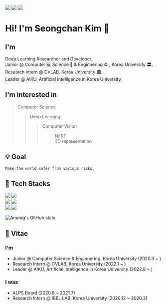 <img src="https://img.shields.io/badge/2020320120@korea.ac.kr-EA4335?style=for-the-badge&logo=gmail&logoColor=white"/> <img src="https://img.shields.io/badge/star._.overflow-E4405F?style=for-the-badge&logo=instagram&logoColor=white"/> <img src="https://img.shields.io/badge/deep overflow-181717?style=for-the-badge&logo=github&logoColor=white"/>

Hi! I'm Seongchan Kim 👋
========================

## I'm
Deep Learning Researcher and Developer.\
Junior @ Computer 💻 Science 🔬 & Enginnering ⚙️ , Korea University 🏛️.\
Research Intern @ CVLAB, Korea University 🏛️.\
Leader @ AIKU, Artificial Intelligence in Korea University.

## I'm interested in
> Computer Science
>> Deep Learning
>>> Computer Vision
>>>> NeRF  
>>>> 3D representation

## 💡 Goal
`
Make the world safer from various risks.
`

## 💪 Tech Stacks
<img src="https://img.shields.io/badge/python-3776AB?style=for-the-badge&logo=python&logoColor=white"/> <img src="https://img.shields.io/badge/C++-00599C?style=for-the-badge&logo=cplusplus&logoColor=white"/>
<br><img src="https://img.shields.io/badge/pytorch-EE4C2C?style=for-the-badge&logo=pytorch&logoColor=white"/> <img src="https://img.shields.io/badge/pytorch lightning-792EE5?style=for-the-badge&logo=pytorch lightning&logoColor=white"/>
<br><img src="https://img.shields.io/badge/Git-F05032?style=for-the-badge&logo=git&logoColor=white"/> <img src="https://img.shields.io/badge/weights & biases-FFBE00?style=for-the-badge&logo=weightsandbiases&logoColor=white"/>

![Anurag's GitHub stats](https://github-readme-stats.vercel.app/api?username=deep-overflow&show_icons=true&theme=vue)

## 📜 Vitae
### I'm
- Junior @ Computer Science & Enginnering, Korea University (2020.3 ~ )
- Research Intern @ CVLAB, Korea University (2022.1 ~ )
- Leader @ AIKU, Artificial Intelligence in Korea University (2022.8 ~ )
### I was
- ALPS Board (2020.9 ~ 2021.7)
- Research Intern @ IBEL LAB, Korea University (2020.12 ~ 2020.2)